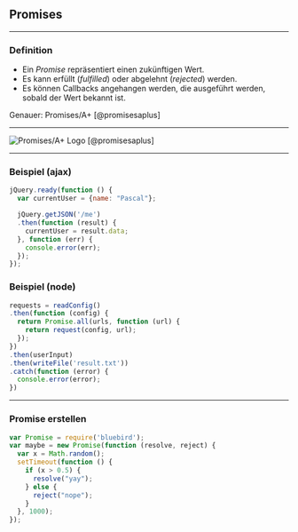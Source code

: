 ## Promises

---

### Definition

- Ein _Promise_ repräsentiert einen zukünftigen Wert.
- Es kann erfüllt (_fulfilled_) oder abgelehnt (_rejected_) werden.
- Es können Callbacks angehangen werden, die ausgeführt werden, sobald der Wert bekannt ist.

Genauer: Promises/A+ [@promisesaplus]

---

![Promises/A+ Logo [@promisesaplus]](figures/logo-then)

---

### Beispiel (ajax)

```javascript
jQuery.ready(function () {
  var currentUser = {name: "Pascal"};

  jQuery.getJSON('/me')
  .then(function (result) {
    currentUser = result.data;
  }, function (err) {
    console.error(err);
  });
});
```

### Beispiel (node)

```javascript
requests = readConfig()
.then(function (config) {
  return Promise.all(urls, function (url) {
    return request(config, url);
  });
})
.then(userInput)
.then(writeFile('result.txt'))
.catch(function (error) {
  console.error(error);
})
```

---

### Promise erstellen

```javascript
var Promise = require('bluebird');
var maybe = new Promise(function (resolve, reject) {
  var x = Math.random();
  setTimeout(function () {
    if (x > 0.5) {
      resolve("yay");
    } else {
      reject("nope");
    }
  }, 1000);
});
```

